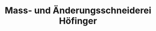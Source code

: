 ---
title: "Mass- und Änderungsschneiderei Höfinger"
url: /traiskirchen/mass-und-aenderungsschneiderei-hoefinger/
shop: Schneiderei
---